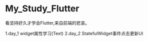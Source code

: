 # My_Study_Flutter

看坚持好久才学会Flutter,来自前端的悲哀。

1.day_1   widget属性学习(Text)
2.day_2   StatefulWidget事件点击更新UI
